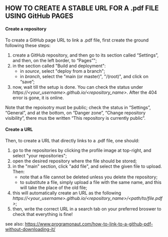 ## HOW TO CREATE A STABLE URL FOR A .pdf FILE USING GitHub PAGES ##

#### Create a repository ####
To create a GitHub page URL to link a .pdf file, first create the ground following these steps:
  1. create a GitHub repository, and then go to its section called “Settings”, and then, on the left border, to “Pages”";
  2. in the section called "Build and deployment":
     - in _source_, select "deploy from a branch";
     - in _branch_, select the "main (or master)", "/(root)", and click on “save”;
  3. now, wait till the setup is done. You can check the status under _https://<your_username>.github.io/<repository_name>_. After the 404 error is gone, it is online.

Note that the repoisotry must be public; check the status in “Settings”, “General”, and at the bottom, on “Danger zone”, “Change repository visibility”, there mus tbe written “This repository is currently public”.

#### Create a URL ####
Then, to create a URL that directly links to a .pdf file, one should: 
  1. go to the repositories by clicking the profile image at top-right, and select "your repositories";
  2. open the desired repository where the file should be stored;
  3. in the "main" section, click "add file", and select the given file to upload. Then:
     - note that a file cannot be deleted unless you delete the repository;
     - to substitute a file, simply upload a file with the same name, and this will take the place of the old file;
  4. this will automatically create an URL as the following _https://<your_username>.github.io/<repository_name>/<path/to/file.pdf>_;
  5. then, write the correct URL in a search tab on your preferred broswer to check that everything is fine!
     
see also: https://www.programonaut.com/how-to-link-to-a-github-pdf-without-downloading-it/
